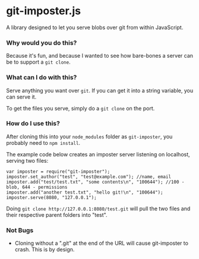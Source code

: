 # git-imposter.js
A library designed to let you serve blobs over git from within JavaScript.

### Why would you do this?
Because it's fun, and because I wanted to see how bare-bones a server can be to support a `git clone`.

### What can I do with this?
Serve anything you want over `git`. If you can get it into a string variable, you can serve it.

To get the files you serve, simply do a `git clone` on the port.

### How do I use this?

After cloning this into your `node_modules` folder as `git-imposter`, you probably need to `npm install`.

The example code below creates an imposter server listening on localhost, serving two files:
```
var imposter = require("git-imposter");
imposter.set_author("test", "test@example.com"); //name, email
imposter.add("test/test.txt", "some contents\n", "100644"); //100 - blob, 644 - permissions
imposter.add("another test.txt", "hello git!\n", "100644");
imposter.serve(8080, "127.0.0.1");
```

Doing `git clone http://127.0.0.1:8080/test.git` will pull the two files and their respective parent folders into "test".

### Not Bugs
 - Cloning without a ".git" at the end of the URL will cause git-imposter to crash. This is by design.